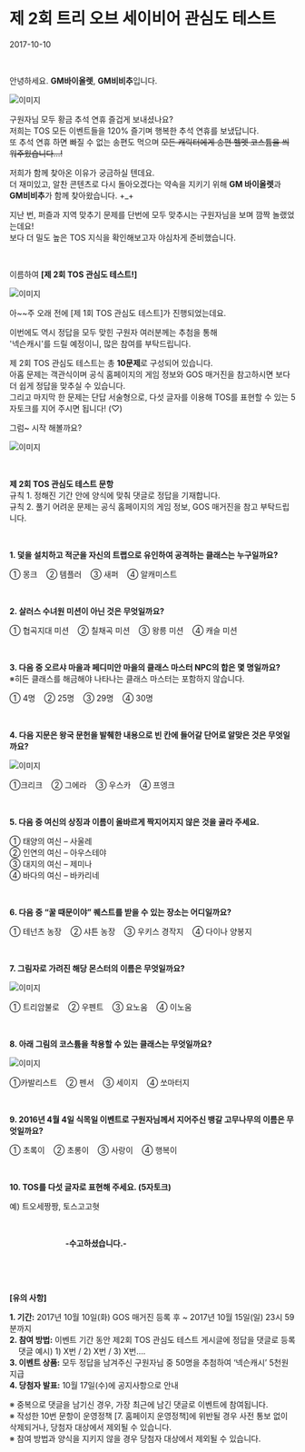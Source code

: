 # 제 2회 트리 오브 세이비어 관심도 테스트

2017-10-10

&nbsp;

안녕하세요. **GM바이올렛**, **GM비비추**입니다.

![이미지](./images/interest2-01.jpg)

구원자님 모두 황금 추석 연휴 즐겁게 보내셨나요?  
저희는 TOS 모든 이벤트들을 120% 즐기며 행복한 추석 연휴를 보냈답니다.  
또 추석 연휴 하면 빠질 수 없는 송편도 먹으며 ~~모든 캐릭터에게 송편 헬멧 코스튬을 씌워주웠습니다…!~~

저희가 함께 찾아온 이유가 궁금하실 텐데요.  
더 재미있고, 알찬 콘텐츠로 다시 돌아오겠다는 약속을 지키기 위해 **GM 바이올렛**과 **GM비비추**가 함께 찾아왔습니다. +_+

지난 번, 퍼즐과 지역 맞추기 문제를 단번에 모두 맞추시는 구원자님을 보며 깜짝 놀랬었는데요!  
보다 더 밀도 높은 TOS 지식을 확인해보고자 야심차게 준비했습니다.

&nbsp;

이름하여 **[제 2회 TOS 관심도 테스트!]**

![이미지](./images/interest2-02.gif)

아&#126;&#126;주 오래 전에 [제 1회 TOS 관심도 테스트]가 진행되었는데요.

이번에도 역시 정답을 모두 맞힌 구원자 여러분께는 추첨을 통해  
'넥슨캐시'를 드릴 예정이니, 많은 참여를 부탁드립니다.

제 2회 TOS 관심도 테스트는 총 **10문제**로 구성되어 있습니다.  
아홉 문제는 객관식이며 공식 홈페이지의 게임 정보와 GOS 매거진을 참고하시면 보다 더 쉽게 정답을 맞추실 수 있습니다.  
그리고 마지막 한 문제는 단답 서술형으로, 다섯 글자를 이용해 TOS를 표현할 수 있는 5자토크를 지어 주시면 됩니다! (♡)

그럼~ 시작 해볼까요?

![이미지](./images/interest2-03.png)

&nbsp;

**제 2회 TOS 관심도 테스트 문항**  
규칙 1. 정해진 기간 안에 양식에 맞춰 댓글로 정답을 기재합니다.  
규칙 2. 풀기 어려운 문제는 공식 홈페이지의 게임 정보, GOS 매거진을 참고 부탁드립니다.

&nbsp; 

**1. 덫을 설치하고 적군을 자신의 트랩으로 유인하여 공격하는 클래스는 누구일까요?**

① 몽크 &nbsp;&nbsp;&nbsp;② 템플러 &nbsp;&nbsp;&nbsp;③ 새퍼 &nbsp;&nbsp;&nbsp;④ 알캐미스트

&nbsp;

**2. 살러스 수녀원 미션이 아닌 것은 무엇일까요?**

① 협곡지대 미션 &nbsp;&nbsp;&nbsp;② 칠채곡 미션 &nbsp;&nbsp;&nbsp;③ 왕릉 미션 &nbsp;&nbsp;&nbsp;④ 캐슬 미션

&nbsp;

**3. 다음 중 오르샤 마을과 페디미안 마을의 클래스 마스터 NPC의 합은 몇 명일까요?**
&nbsp;&nbsp;&nbsp; ※히든 클래스를 해금해야 나타나는 클래스 마스터는 포함하지 않습니다.

① 4명 &nbsp;&nbsp;&nbsp;② 25명 &nbsp;&nbsp;&nbsp;③ 29명 &nbsp;&nbsp;&nbsp;④ 30명
 
&nbsp;

**4. 다음 지문은 왕국 문헌을 발췌한 내용으로 빈 칸에 들어갈 단어로 알맞은 것은 무엇일까요?**

![이미지](./images/interest2-04.png)

①크리크 &nbsp;&nbsp;&nbsp;② 그에라 &nbsp;&nbsp;&nbsp;③ 우스카 &nbsp;&nbsp;&nbsp;④ 프엥크

&nbsp;

**5. 다음 중 여신의 상징과 이름이 올바르게 짝지어지지 않은 것을 골라 주세요.**

① 태양의 여신 – 사울레  
② 인연의 여신 – 아우스테야  
③ 대지의 여신 – 제미나  
④ 바다의 여신 – 바카리네

&nbsp;

**6. 다음 중 “꿀 때문이야” 퀘스트를 받을 수 있는 장소는 어디일까요?**

① 테넌츠 농장 &nbsp;&nbsp;&nbsp;② 샤튼 농장 &nbsp;&nbsp;&nbsp;③ 우키스 경작지 &nbsp;&nbsp;&nbsp;④ 다이나 양봉지

&nbsp;

**7. 그림자로 가려진 해당 몬스터의 이름은 무엇일까요?**

![이미지](./images/interest2-05.png)

① 트리암불로 &nbsp;&nbsp;&nbsp;② 우펜트 &nbsp;&nbsp;&nbsp;③ 요노움 &nbsp;&nbsp;&nbsp;④ 이노움

&nbsp;

**8. 아래 그림의 코스튬을 착용할 수 있는 클래스는 무엇일까요?**

![이미지](./images/interest2-06.png)

①카발리스트 &nbsp;&nbsp;&nbsp;② 펜서 &nbsp;&nbsp;&nbsp;③ 세이지 &nbsp;&nbsp;&nbsp;④ 쏘마터지

&nbsp;

**9. 2016년 4월 4일 식목일 이벤트로 구원자님께서 지어주신 뱅갈 고무나무의 이름은 무엇일까요?**

① 초록이 &nbsp;&nbsp;&nbsp;② 초롱이 &nbsp;&nbsp;&nbsp;③ 사랑이 &nbsp;&nbsp;&nbsp;④ 행복이

&nbsp;

**10. TOS를 다섯 글자로 표현해 주세요. (5자토크)**

예) 트오세짱짱, 토스고고혓
 
&nbsp;

&nbsp;&nbsp;&nbsp;&nbsp;&nbsp;&nbsp;&nbsp;&nbsp;&nbsp;&nbsp;&nbsp;&nbsp;&nbsp;&nbsp;&nbsp;&nbsp;&nbsp;&nbsp;&nbsp;&nbsp;&nbsp;&nbsp;&nbsp;&nbsp; **-수고하셨습니다.-**

&nbsp;

&nbsp; 

**[유의 사항]**

**1. 기간:** 2017년 10월 10일(화) GOS 매거진 등록 후 ~ 2017년 10월 15일(일) 23시 59분까지  
**2. 참여 방법:** 이벤트 기간 동안 제2회 TOS 관심도 테스트 게시글에 정답을 댓글로 등록  
&nbsp;&nbsp;&nbsp; 댓글 예시) 1) X번 / 2) X번 / 3) X번….  
**3. 이벤트 상품:** 모두 정답을 남겨주신 구원자님 중 50명을 추첨하여 ‘넥슨캐시’ 5천원 지급  
**4. 당첨자 발표:** 10월 17일(수)에 공지사항으로 안내  

※ 중복으로 댓글을 남기신 경우, 가장 최근에 남긴 댓글로 이벤트에 참여됩니다.  
※ 작성한 10번 문항이 운영정책 [7. 홈페이지 운영정책]에 위반될 경우 사전 통보 없이 삭제되거나, 당첨자 대상에서 제외될 수 있습니다.  
※ 참여 방법과 양식을 지키지 않을 경우 당첨자 대상에서 제외될 수 있습니다.

